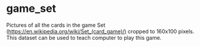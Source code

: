# game_set
Pictures of all the cards in the game Set (https://en.wikipedia.org/wiki/Set_(card_game)/) cropped to 160x100 pixels. This dataset
can be used to teach computer to play this game.
